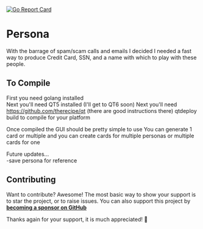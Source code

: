 [![Go Report Card](https://goreportcard.com/badge/github.com/fizzywhizbang/persona)](https://goreportcard.com/report/github.com/fizzywhizbang/persona)

# Persona
With the barrage of spam/scam calls and emails I decided I needed a fast way to produce Credit Card, SSN, and a name with which to play with these people.

## To Compile
First you need golang installed<br>
Next you'll need QT5 installed (I'll get to QT6 soon)
Next you'll need https://github.com/therecipe/qt (there are good instructions there)
qtdeploy build to compile for your platform

Once compiled the GUI should be pretty simple to use
You can generate 1 card or multiple and you can create cards for multiple personas or multiple cards for one



Future updates...<br>
-save persona for reference<br>

## Contributing

Want to contribute? Awesome! The most basic way to show your support is to star
the project, or to raise issues. You can also support this project by
[**becoming a sponsor on GitHub**](https://github.com/sponsors/fizzywhizbang)

Thanks again for your support, it is much appreciated! :pray: